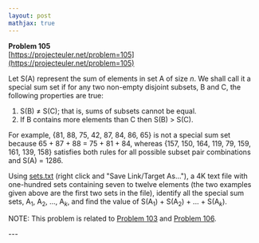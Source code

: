 ```yaml
---
layout: post
mathjax: true
---
```

**Problem 105**  
[https://projecteuler.net/problem=105](https://projecteuler.net/problem=105)

<p>Let S(A) represent the sum of elements in set A of size <i>n</i>. We shall call it a special sum set if for any two non-empty disjoint subsets, B and C, the following properties are true:</p>
<ol><li>S(B) ≠ S(C); that is, sums of subsets cannot be equal.</li>
<li>If B contains more elements than C then S(B) &gt; S(C).</li>
</ol><p>For example, {81, 88, 75, 42, 87, 84, 86, 65} is not a special sum set because 65 + 87 + 88 = 75 + 81 + 84, whereas {157, 150, 164, 119, 79, 159, 161, 139, 158} satisfies both rules for all possible subset pair combinations and S(A) = 1286.</p>
<p>Using <a href="https://projecteuler.net/project/resources/p105_sets.txt">sets.txt</a> (right click and "Save Link/Target As..."), a 4K text file with one-hundred sets containing seven to twelve elements (the two examples given above are the first two sets in the file), identify all the special sum sets, A<sub>1</sub>, A<sub>2</sub>, ..., A<sub><i>k</i></sub>, and find the value of S(A<sub>1</sub>) + S(A<sub>2</sub>) + ... + S(A<sub><i>k</i></sub>).</p>
<p class="smaller">NOTE: This problem is related to <a href="problem=103">Problem 103</a> and <a href="problem=106">Problem 106</a>.</p>
---
